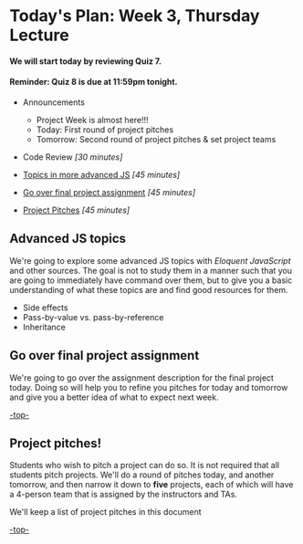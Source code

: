 <a id="top"></a>
# Today's Plan: Week 3, Thursday Lecture

#### We will start today by reviewing Quiz 7.

#### Reminder: Quiz 8 is due at 11:59pm tonight.

- Announcements
  - Project Week is almost here!!!
  - Today: First round of project pitches
  - Tomorrow: Second round of project pitches & set project teams

- Code Review *[30 minutes]*

- [Topics in more advanced JS](#js) *[45 minutes]*

- [Go over final project assignment](#project) *[45 minutes]*

- [Project Pitches](#pitches) *[45 minutes]*

<a id="js"></a>
## Advanced JS topics

We're going to explore some advanced JS topics with *Eloquent JavaScript* and other sources. The goal is not to study them in a manner such that you are going to immediately have command over them, but to give you a basic understanding of what these topics are and find good resources for them.

- Side effects
- Pass-by-value vs. pass-by-reference
- Inheritance

<a id="project"></a>
## Go over final project assignment

We're going to go over the assignment description for the final project today. Doing so will help you to refine you pitches for today and tomorrow and give you a better idea of what to expect next week.

[-top-](#top)

<a id="pitches"></a>
## Project pitches!

Students who wish to pitch a project can do so. It is not required that all students pitch projects. We'll do a round of pitches today, and another tomorrow, and then narrow it down to **five** projects, each of which will have a 4-person team that is assigned by the instructors and TAs.

We'll keep a list of project pitches in this document

[-top-](#top)
